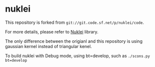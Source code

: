 # nuklei
This repository is forked from ```git://git.code.sf.net/p/nuklei/code```.

For more details, please refer to [Nuklei](http://nuklei.sourceforge.net/doxygen/) library.

The only difference between the origianl and this repository is using gaussian kernel instead of triangular kenel.

To build nuklei with Debug mode, using bt=develop, such as 
```./scons.py bt=develop```
